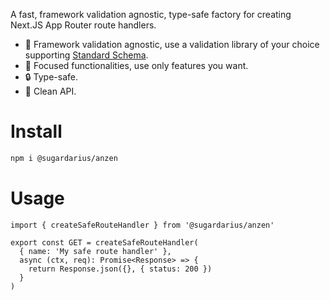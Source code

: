 A fast, framework validation agnostic, type-safe factory for creating Next.JS App Router route handlers.

- 🔧 Framework validation agnostic, use a validation library of your choice supporting [Standard Schema](https://standardschema.dev/).
- 🧠 Focused functionalities, use only features you want.
- 🔒 Type-safe.
- 🧹 Clean API.

# Install

```sh
npm i @sugardarius/anzen
```

# Usage

```tsx
import { createSafeRouteHandler } from '@sugardarius/anzen'

export const GET = createSafeRouteHandler(
  { name: 'My safe route handler' },
  async (ctx, req): Promise<Response> => {
    return Response.json({}, { status: 200 })
  }
)
```

